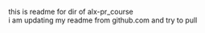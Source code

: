 this is readme for dir of alx-pr_course     
i am updating my readme from github.com and try to pull
